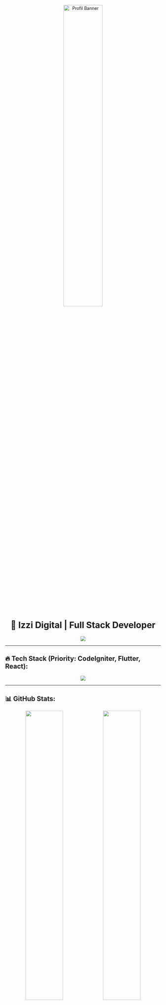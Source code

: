 <!-- Banner Header (Foto Profil) -->
<p align="center">
  <img src="https://github.com/izzi-digital.png" alt="Profil Banner" width="50%" style="border-radius: 10px;" />
</p>

<h1 align="center">🚀 Izzi Digital | Full Stack Developer</h1>

<p align="center">
  <img src="https://readme-typing-svg.herokuapp.com?font=Fira+Code&pause=1000&color=0DFF00&center=true&vCenter=true&width=500&lines=CodeIgniter+%7C+Flutter+%7C+React;Full+Stack+Developer;Always+Learning+New+Tech" />
</p>

---

## 🔥 Tech Stack (Priority: CodeIgniter, Flutter, React):
<p align="center">
  <img src="https://skillicons.dev/icons?i=codeigniter,flutter,react,php,laravel,jquery,bootstrap,git,github,vscode" />
</p>

---

## 📊 GitHub Stats:
<div align="center">
  <img src="https://github-readme-stats.vercel.app/api?username=izzi-digital&show_icons=true&theme=radical&hide_border=true&count_private=true" width="49%" />
  <img src="https://github-readme-stats.vercel.app/api/top-langs/?username=izzi-digital&layout=compact&theme=radical&hide_border=true" width="49%" />
</div>

---

## 🔥 Streak & Achievements:
<div align="center">
  <img src="https://github-readme-streak-stats.herokuapp.com/?user=izzi-digital&theme=radical&hide_border=true" width="49%" />
  <img src="https://github-profile-trophy.vercel.app/?username=izzi-digital&theme=matrix&no-frame=true&column=4" width="60%" />
</div>

---

## 💡 Fun Facts & Work Ethic:
- 💻 Saya seorang **Full Stack Developer** dengan fokus utama pada **CodeIgniter, Flutter, dan React**.
- 🚀 Saya suka belajar **teknologi baru**.
- 🎯 **Motto:** *"Code with passion, build with purpose."*
- 🌱 Saat ini saya sedang mempelajari **teknologi backend modern dan AI**.

---

## 🤝 Let's Connect!
<p align="center">
  <a href="https://github.com/izzi-digital"><img src="https://img.shields.io/badge/GitHub-izzi--digital-181717?style=for-the-badge&logo=github" /></a>
</p>

---

## ☕ Dukung Saya

Jika kamu merasa terbantu dengan proyek saya, kamu bisa mendukung saya dengan donasi melalui:

- [💜 Ko-fi](https://ko-fi.com/izzidigi)

Terima kasih atas dukungannya! 🚀

🔥 **Terima kasih sudah mampir ke profil saya!** 🚀✨
